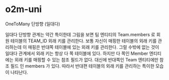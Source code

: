 # o2m-uni
OneToMany 단방향 (일대다)

일대다 단방향 관계는 약간 특이한데 그림을 보면 팀 엔티티의  Team.members 로 회원 테이블의 TEAM_ID  외래 키를 관리한다. 
보통 자신이 매핑한 테이블의 외래 키를 관리하는데 이 매핑은 반대쪽 테이블에 있는 외래 키를 관리한다. 
그럴 수밖에 없는 것이 일대다 관계에서 외래 키는 항상 다 쪽 테이블에 있다. 
하지만 다 쪽인  Member 엔티티에는 외래 키를 매핑할 수 있는 참조 필드가 없다. 
대신에 반대쪽인  Team  엔티티에만 참조 필드 인  members 가 있다. 따라서 반대편 테이블의 외래 키를 관리하는 특이한 모습이 나타난다. 
